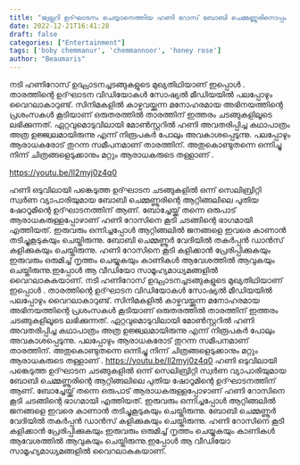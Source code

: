 ```yaml
---
title: "ജ്വല്ലറി ഉദ്‌ഘാടനം ചെയ്യാനെത്തിയ ഹണി റോസ് ബോബി ചെമ്മണ്ണൂരിനൊപ്പം തകർപ്പൻ ഡാൻസ്"
date: 2022-12-21T16:41:28
draft: false
categories: ["Entertainment"]
tags: ['boby chemmanur', 'chemmannoor', 'honey rose']
author: "Beaumaris"
---
```


നടി ഹണിറോസ് ഉദ്ഘാടനച്ചടങ്ങുകളുടെ മുഖ്യതിഥിയാണ് ഇപ്പൊൾ . താരത്തിന്റെ ഉദ്‌ഘാടന വിഡിയോകൾ സോഷ്യൽ മീഡിയയിൽ പലപ്പോഴും വൈറലാകാറുണ്ട്. സിനിമകളിൽ കാഴ്ചവയ്ക്കുന്ന മനോഹരമായ അഭിനയത്തിന്റെ പ്രശംസകൾ കൂടിയാണ് ഒരുതരത്തിൽ താരത്തിന് ഇത്തരം ചടങ്ങുകളിലൂടെ ലഭിക്കുന്നത്. ഏറ്റവുമൊടുവിലായി മോൺസ്റ്ററിൽ ഹണി അവതരിപ്പിച്ച കഥാപാത്രം അത്ര ഉജ്ജ്വലമായിരുന്നു എന്ന് നിരൂപകർ പോലും അവകാശപ്പെടുന്നു. പലപ്പോഴും ആരാധകരോട് തുറന്ന സമീപനമാണ് താരത്തിന്. അതുകൊണ്ടുതന്നെ ഒന്നിച്ചു നിന്ന് ചിത്രങ്ങളെടുക്കാനും മറ്റും ആരാധകരുടെ തള്ളാണ് .

https://youtu.be/Il2myj0z4q0

ഹണി ഒടുവിലായി പങ്കെടുത്ത ഉദ്‌ഘാടന ചടങ്ങുകളിൽ ഒന്ന് സെലിബ്രിറ്റി സ്വർണ വ്യാപാരിയുമായ ബോബി ചെമ്മണ്ണൂരിന്റെ ആറ്റിങ്ങലിലെ പുതിയ ഷോറൂമിന്റെ ഉദ്‌ഘാടനത്തിന് ആണ്. ബോച്ചേയ്ക്ക് തന്നെ ഒരുപാട് ആരാധകരുള്ളപ്പോഴാണ് ഹണി റോസിനെ കൂടി ചടങ്ങിന്റെ ഭാഗമായി എത്തിയത്. ഇരുവരും ഒന്നിച്ചപ്പോൾ ആറ്റിങ്ങലിൽ ജനങ്ങളെ ഇവരെ കാണാൻ തടിച്ചുകൂടുകയും ചെയ്തിരുന്നു. ബോബി ചെമ്മണ്ണൂർ വേദിയിൽ തകർപ്പൻ ഡാൻസ് കളിക്കുകയും ചെയ്തിരുന്നു. ഹണി റോസിനെ കൂടി കളിക്കാൻ പ്രേരിപ്പിക്കുകയും ഇരുവരും ഒരുമിച്ച് നൃത്തം ചെയ്യുകയും കാണികൾ ആവേശത്തിൽ ആവുകയും ചെയ്തിരുന്നു.ഇപ്പോൾ ആ വീഡിയോ സാമൂഹ്യമാധ്യമങ്ങളിൽ വൈറലാകുകയാണ്.
നടി ഹണിറോസ് ഉദ്ഘാടനച്ചടങ്ങുകളുടെ മുഖ്യതിഥിയാണ് ഇപ്പൊൾ . താരത്തിന്റെ ഉദ്‌ഘാടന വിഡിയോകൾ സോഷ്യൽ മീഡിയയിൽ പലപ്പോഴും വൈറലാകാറുണ്ട്. സിനിമകളിൽ കാഴ്ചവയ്ക്കുന്ന മനോഹരമായ അഭിനയത്തിന്റെ പ്രശംസകൾ കൂടിയാണ് ഒരുതരത്തിൽ താരത്തിന് ഇത്തരം ചടങ്ങുകളിലൂടെ ലഭിക്കുന്നത്. ഏറ്റവുമൊടുവിലായി മോൺസ്റ്ററിൽ ഹണി അവതരിപ്പിച്ച കഥാപാത്രം അത്ര ഉജ്ജ്വലമായിരുന്നു എന്ന് നിരൂപകർ പോലും അവകാശപ്പെടുന്നു. പലപ്പോഴും ആരാധകരോട് തുറന്ന സമീപനമാണ് താരത്തിന്. അതുകൊണ്ടുതന്നെ ഒന്നിച്ചു നിന്ന് ചിത്രങ്ങളെടുക്കാനും മറ്റും ആരാധകരുടെ തള്ളാണ് . https://youtu.be/Il2myj0z4q0 ഹണി ഒടുവിലായി പങ്കെടുത്ത ഉദ്‌ഘാടന ചടങ്ങുകളിൽ ഒന്ന് സെലിബ്രിറ്റി സ്വർണ വ്യാപാരിയുമായ ബോബി ചെമ്മണ്ണൂരിന്റെ ആറ്റിങ്ങലിലെ പുതിയ ഷോറൂമിന്റെ ഉദ്‌ഘാടനത്തിന് ആണ്. ബോച്ചേയ്ക്ക് തന്നെ ഒരുപാട് ആരാധകരുള്ളപ്പോഴാണ് ഹണി റോസിനെ കൂടി ചടങ്ങിന്റെ ഭാഗമായി എത്തിയത്. ഇരുവരും ഒന്നിച്ചപ്പോൾ ആറ്റിങ്ങലിൽ ജനങ്ങളെ ഇവരെ കാണാൻ തടിച്ചുകൂടുകയും ചെയ്തിരുന്നു. ബോബി ചെമ്മണ്ണൂർ വേദിയിൽ തകർപ്പൻ ഡാൻസ് കളിക്കുകയും ചെയ്തിരുന്നു. ഹണി റോസിനെ കൂടി കളിക്കാൻ പ്രേരിപ്പിക്കുകയും ഇരുവരും ഒരുമിച്ച് നൃത്തം ചെയ്യുകയും കാണികൾ ആവേശത്തിൽ ആവുകയും ചെയ്തിരുന്നു.ഇപ്പോൾ ആ വീഡിയോ സാമൂഹ്യമാധ്യമങ്ങളിൽ വൈറലാകുകയാണ്.
